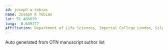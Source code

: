 ```yaml
---
id: joseph-a-tobias
name: Joseph A Tobias
lat: 51.408839
long: -0.639177
affiliation: Department of Life Sciences, Imperial College London, Silwood Park, UK
---
```


Auto generated from OTN manuscript author list
